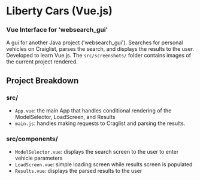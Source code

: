 # Liberty Cars (Vue.js)
### Vue Interface for 'websearch_gui'
A gui for another Java project ('websearch_gui'). Searches for personal vehicles on Craiglist, parses the search, and displays the results to the user. Developed to learn Vue.js. The `src/screenshots/` folder contains images of the current project rendered.

## Project Breakdown
### src/
* `App.vue`: the main App that handles conditional rendering of the ModelSelector, LoadScreen, and Results
* `main.js`: handles making requests to Craglist and parsing the results.
### src/components/
* `ModelSelector.vue`: displays the search screen to the user to enter vehicle parameters
* `LoadScreen.vue`: simple loading screen while results screen is populated
* `Results.vue`: displays the parsed results to the user
